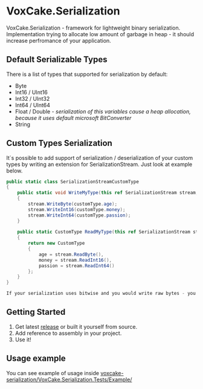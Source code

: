 # VoxCake.Serialization
VoxCake.Serialization - framework for lightweight binary serialization.
Implementation trying to allocate low amount of garbage in heap - it should increase perfromance of your application.

## Default Serializable Types
There is a list of types that supported for serialization by default:
- Byte
- Int16 / UInt16
- Int32 / UInt32
- Int64 / UInt64
- Float / Double - *serialization of this variables cause a heap allocation, because it uses default microsoft BitConverter*
- String

## Custom Types Serialization
It`s possible to add support of serialization / deserialization of your custom types by writing an extension for SerializationStream. Just look at example below.
```csharp
public static class SerializationStreamCustomType
{
    public static void WriteMyType(this ref SerializationStream stream, CustomType customType)
    {
        stream.WriteByte(customType.age);
        stream.WriteInt16(customType.money);
        stream.WriteInt64(customType.passion);
    }
        
    public static CustomType ReadMyType(this ref SerializationStream stream, CustomType customType)
    {
        return new CustomType
        {
            age = stream.ReadByte(),
            money = stream.ReadInt16(),
            passion = stream.ReadInt64()
        };
    }
}

If your serialization uses bitwise and you would write raw bytes - you can use SerailizationStream.WriteBytes method.
```

## Getting Started
1. Get latest [release](https://github.com/imkoi/voxcake-serialization/releases/tag/1.0) or built it yourself from source.
2. Add reference to assembly in your project.
3. Use it!

## Usage example
You can see example of usage inside [voxcake-serialization/VoxCake.Serialization.Tests/Example/](https://github.com/imkoi/voxcake-serialization/blob/main/VoxCake.Serialization.Tests/Example/UsageExample.cs)
